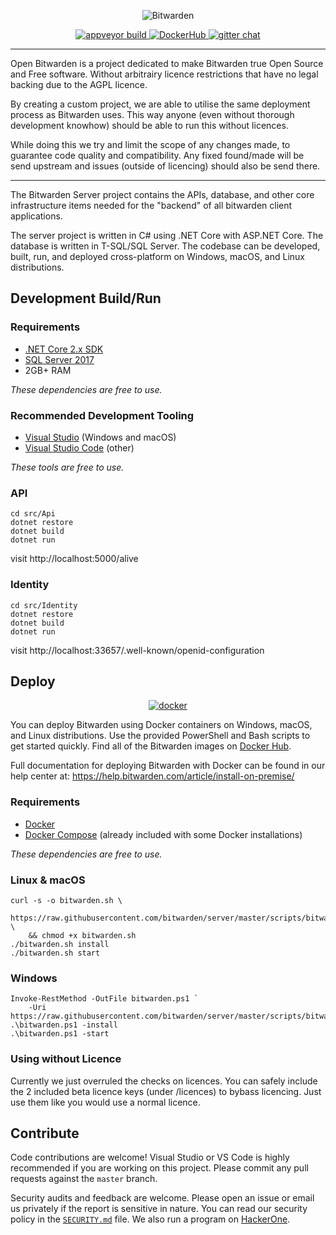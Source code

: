 <p align="center">
  <img src="https://github.com/bitwarden/brand/blob/master/screenshots/apps-combo-logo.png" alt="Bitwarden" />
</p>
<p align="center">
  <a href="https://ci.appveyor.com/project/open-bitwarden/server/branch/master" target="_blank">
    <img src="https://ci.appveyor.com/api/projects/status/5la21itpjfg9my89/branch/master?svg=true" alt="appveyor build" />
  </a>
  <a href="https://hub.docker.com/u/openbitwarden/" target="_blank">
    <img src="https://img.shields.io/docker/pulls/open-bitwarden/api.svg" alt="DockerHub" />
  </a>
  <a href="https://gitter.im/open-bitwarden/Lobby" target="_blank">
    <img src="https://badges.gitter.im/open-bitwarden/Lobby.svg" alt="gitter chat" />
  </a>
</p>

-------------------

Open Bitwarden is a project dedicated to make Bitwarden true Open Source and Free software.
Without arbitrairy licence restrictions that have no legal backing due to the AGPL licence.

By creating a custom project, we are able to utilise the same deployment process as Bitwarden uses.
This way anyone (even without thorough development knowhow) should be able to run this without licences.

While doing this we try and limit the scope of any changes made, to guarantee code quality and compatibility.
Any fixed found/made will be send upstream and issues (outside of licencing) should also be send there.

-------------------

The Bitwarden Server project contains the APIs, database, and other core infrastructure items needed for the "backend" of all bitwarden client applications.

The server project is written in C# using .NET Core with ASP.NET Core. The database is written in T-SQL/SQL Server. The codebase can be developed, built, run, and deployed cross-platform on Windows, macOS, and Linux distributions.



## Development Build/Run

### Requirements

- [.NET Core 2.x SDK](https://www.microsoft.com/net/download/core)
- [SQL Server 2017](https://docs.microsoft.com/en-us/sql/index)
- 2GB+ RAM

*These dependencies are free to use.*

### Recommended Development Tooling

- [Visual Studio](https://www.visualstudio.com/vs/) (Windows and macOS)
- [Visual Studio Code](https://code.visualstudio.com/) (other)

*These tools are free to use.*

### API

```
cd src/Api
dotnet restore
dotnet build
dotnet run
```

visit http://localhost:5000/alive

### Identity

```
cd src/Identity
dotnet restore
dotnet build
dotnet run
```

visit http://localhost:33657/.well-known/openid-configuration

## Deploy

<p align="center">
  <a href="https://hub.docker.com/u/bitwarden/" target="_blank">
    <img src="https://i.imgur.com/SZc8JnH.png" alt="docker" />
  </a>
</p>

You can deploy Bitwarden using Docker containers on Windows, macOS, and Linux distributions. Use the provided PowerShell and Bash scripts to get started quickly. Find all of the Bitwarden images on [Docker Hub](https://hub.docker.com/u/bitwarden/).

Full documentation for deploying Bitwarden with Docker can be found in our help center at: https://help.bitwarden.com/article/install-on-premise/

### Requirements

- [Docker](https://www.docker.com/community-edition#/download)
- [Docker Compose](https://docs.docker.com/compose/install/) (already included with some Docker installations)

*These dependencies are free to use.*

### Linux & macOS

```
curl -s -o bitwarden.sh \
    https://raw.githubusercontent.com/bitwarden/server/master/scripts/bitwarden.sh \
    && chmod +x bitwarden.sh
./bitwarden.sh install
./bitwarden.sh start
```

### Windows

```
Invoke-RestMethod -OutFile bitwarden.ps1 `
    -Uri https://raw.githubusercontent.com/bitwarden/server/master/scripts/bitwarden.ps1
.\bitwarden.ps1 -install
.\bitwarden.ps1 -start
```
### Using without Licence
Currently we just overruled the checks on licences.
You can safely include the 2 included beta licence keys (under /licences) to bybass licencing.
Just use them like you would use a normal licence.

## Contribute

Code contributions are welcome! Visual Studio or VS Code is highly recommended if you are working on this project. Please commit any pull requests against the `master` branch.

Security audits and feedback are welcome. Please open an issue or email us privately if the report is sensitive in nature. You can read our security policy in the [`SECURITY.md`](SECURITY.md) file. We also run a program on [HackerOne](https://hackerone.com/bitwarden).
